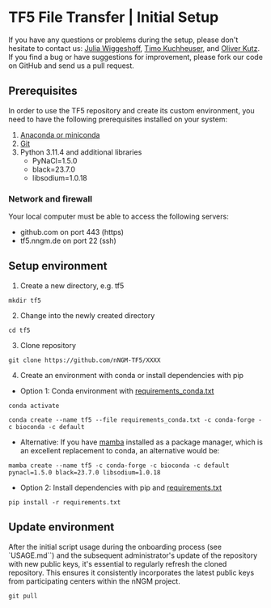 # TF5 File Transfer | Initial Setup

If you have any questions or problems during the setup, please don't hesitate to contact us: [Julia Wiggeshoff](mailto:julia.wiggeshoff@uk-koeln.de), [Timo Kuchheuser](mailto:timo.kuchheuser@uk-koeln.de), and [Oliver Kutz](mailto:Oliver.Kutz@ukdd.de). If you find a bug or have suggestions for improvement, please fork our code on GitHub and send us a pull request.

## Prerequisites

In order to use the TF5 repository and create its custom environment, you need to have the following prerequisites installed on your system:

1. [Anaconda or miniconda](https://conda.io/projects/conda/en/latest/user-guide/install/index.html#regular-installation)
2. [Git](https://git-scm.com/book/en/v2/Getting-Started-Installing-Git)
3. Python 3.11.4 and additional libraries
    - PyNaCl=1.5.0
    - black=23.7.0
    - libsodium=1.0.18

### Network and firewall

Your local computer must be able to access the following servers:

* github.com on port 443 (https)
* tf5.nngm.de on port 22 (ssh)

## Setup environment

1. Create a new directory, e.g. tf5
```
mkdir tf5
```
2. Change into the newly created directory
```
cd tf5
```
3. Clone repository
```
git clone https://github.com/nNGM-TF5/XXXX
```
4. Create an environment with conda or install dependencies with pip
- Option 1: Conda environment with [requirements_conda.txt](requirements_conda.txt)
```
conda activate

conda create --name tf5 --file requirements_conda.txt -c conda-forge -c bioconda -c default
```
- Alternative: If you have [mamba](https://github.com/mamba-org/mamba) installed as a package manager, which is an excellent replacement to conda, an alternative would be:
```
mamba create --name tf5 -c conda-forge -c bioconda -c default pynacl=1.5.0 black=23.7.0 libsodium=1.0.18
```
- Option 2: Install dependencies with pip and [requirements.txt](requirements.txt)
```
pip install -r requirements.txt
```
## Update environment
After the initial script usage during the onboarding process (see `USAGE.md``) and the subsequent administrator's update of the repository with new public keys, it's essential to regularly refresh the cloned repository. This ensures it consistently incorporates the latest public keys from participating centers within the nNGM project.
```
git pull
```

